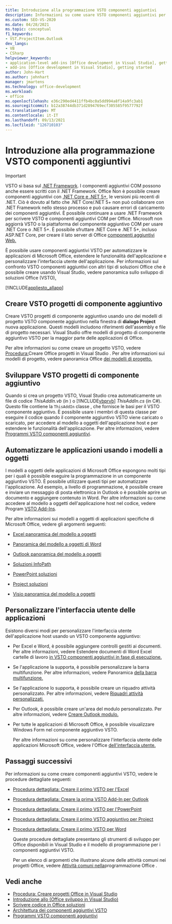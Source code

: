 ```yaml
---
title: Introduzione alla programmazione VSTO componenti aggiuntivi
description: Informazioni su come usare VSTO componenti aggiuntivi per automatizzare le applicazioni Microsoft Office, estendere le funzionalità dell'applicazione e personalizzare l'interfaccia utente dell'applicazione.
ms.custom: SEO-VS-2020
ms.date: 04/28/2021
ms.topic: conceptual
f1_keywords:
- VST.ProjectItem.Outlook
dev_langs:
- VB
- CSharp
helpviewer_keywords:
- application-level add-ins [Office development in Visual Studio], getting started
- add-ins [Office development in Visual Studio], getting started
author: John-Hart
ms.author: johnhart
manager: jmartens
ms.technology: office-development
ms.workload:
- office
ms.openlocfilehash: e36c290ed4411ffb4bc0a5dd994a8f14a9fc3ab1
ms.sourcegitcommit: b12a38744db371d2894769ecf305585f9577792f
ms.translationtype: MT
ms.contentlocale: it-IT
ms.lasthandoff: 09/13/2021
ms.locfileid: "126710103"
---
```

# <a name="get-started-programming-vsto-add-ins"></a>Introduzione alla programmazione VSTO componenti aggiuntivi
> [!IMPORTANT]
> VSTO si basa sul [.NET Framework](/dotnet/framework/get-started/overview). I componenti aggiuntivi COM possono anche essere scritti con il .NET Framework. Office Non è possibile creare componenti aggiuntivi con [.NET Core e .NET 5+](/dotnet/core/dotnet-five), le versioni più recenti di .NET. Ciò è dovuto al fatto che .NET Core/.NET 5+ non può collaborare con .NET Framework nello stesso processo e può causare errori di caricamento dei componenti aggiuntivi. È possibile continuare a usare .NET Framework per scrivere VSTO e componenti aggiuntivi COM per Office. Microsoft non aggiorrà VSTO o la piattaforma del componente aggiuntivo COM per usare .NET Core o .NET 5+. È possibile sfruttare .NET Core e .NET 5+, incluso ASP.NET Core, per creare il lato server di Office [componenti aggiuntivi Web.](/office/dev/add-ins/overview/office-add-ins)

  È possibile usare componenti aggiuntivi VSTO per automatizzare le applicazioni di Microsoft Office, estendere le funzionalità dell'applicazione e personalizzare l'interfaccia utente dell'applicazione. Per informazioni sul confronto VSTO componenti aggiuntivi con altri tipi di soluzioni Office che è possibile creare usando Visual Studio, vedere panoramica sullo sviluppo di soluzioni Office &#40;VSTO&#41;[. ](../vsto/office-solutions-development-overview-vsto.md)

 [!INCLUDE[appliesto_allapp](../vsto/includes/appliesto-allapp-md.md)]

## <a name="create-vsto-add-in-projects"></a>Creare VSTO progetti di componente aggiuntivo
 Creare VSTO progetti di componente aggiuntivo usando uno dei modelli di progetto VSTO componente aggiuntivo nella finestra di **dialogo Project** nuova applicazione. Questi modelli includono riferimenti dell'assembly e file di progetto necessari. Visual Studio offre modelli di progetto di componente aggiuntivo VSTO per la maggior parte delle applicazioni di Office.

 Per altre informazioni su come creare un progetto VSTO, vedere [Procedura:](../vsto/how-to-create-office-projects-in-visual-studio.md)Creare Office progetti in Visual Studio . Per altre informazioni sui modelli di progetto, vedere panoramica Office [dei modelli di progetto.](../vsto/office-project-templates-overview.md)

## <a name="develop-vsto-add-in-projects"></a>Sviluppare VSTO progetti di componente aggiuntivo
 Quando si crea un progetto VSTO, Visual Studio crea automaticamente un file di codice *ThisAddIn.vb* (in ) o [!INCLUDE[vbprvb](../sharepoint/includes/vbprvb-md.md)] *ThisAddIn.cs* (in C#). Questo file contiene la `ThisAddIn` classe , che fornisce le basi per il VSTO componente aggiuntivo. È possibile usare i membri di questa classe per eseguire il codice quando il componente aggiuntivo VSTO viene caricato o scaricato, per accedere al modello a oggetti dell'applicazione host e per estendere le funzionalità dell'applicazione. Per altre informazioni, vedere [Programmi VSTO componenti aggiuntivi](../vsto/programming-vsto-add-ins.md).

## <a name="automate-applications-by-using-the-object-models"></a>Automatizzare le applicazioni usando i modelli a oggetti
 I modelli a oggetti delle applicazioni di Microsoft Office espongono molti tipi per i quali è possibile eseguire la programmazione in un componente aggiuntivo VSTO. È possibile utilizzare questi tipi per automatizzare l'applicazione. Ad esempio, a livello di programmazione, è possibile creare e inviare un messaggio di posta elettronica in Outlook o è possibile aprire un documento e aggiungere contenuto in Word. Per altre informazioni su come accedere al modello a oggetti dell'applicazione host nel codice, vedere Program [VSTO Add-Ins](../vsto/programming-vsto-add-ins.md).

 Per altre informazioni sui modelli a oggetti di applicazioni specifiche di Microsoft Office, vedere gli argomenti seguenti:

- [Excel panoramica del modello a oggetti](../vsto/excel-object-model-overview.md)

- [Panoramica del modello a oggetti di Word](../vsto/word-object-model-overview.md)

- [Outlook panoramica del modello a oggetti](../vsto/outlook-object-model-overview.md)

- [Soluzioni InfoPath](../vsto/infopath-solutions.md)

- [PowerPoint soluzioni](../vsto/powerpoint-solutions.md)

- [Project soluzioni](../vsto/project-solutions.md)

- [Visio panoramica del modello a oggetti](../vsto/visio-object-model-overview.md)

## <a name="customize-the-user-interface-of-applications"></a>Personalizzare l'interfaccia utente delle applicazioni
 Esistono diversi modi per personalizzare l'interfaccia utente dell'applicazione host usando un VSTO componente aggiuntivo:

- Per Excel e Word, è possibile aggiungere controlli gestiti ai documenti. Per altre informazioni, vedere Estendere documenti di Word Excel cartelle di lavoro [in VSTO componenti aggiuntivi in fase di esecuzione.](../vsto/extending-word-documents-and-excel-workbooks-in-vsto-add-ins-at-run-time.md)

- Se l'applicazione la supporta, è possibile personalizzare la barra multifunzione. Per altre informazioni, vedere Panoramica [della barra multifunzione.](../vsto/ribbon-overview.md)

- Se l'applicazione lo supporta, è possibile creare un riquadro attività personalizzato. Per altre informazioni, vedere [Riquadri attività personalizzati.](../vsto/custom-task-panes.md)

- Per Outlook, è possibile creare un'area del modulo personalizzato. Per altre informazioni, vedere [Creare Outlook modulo.](../vsto/creating-outlook-form-regions.md)

- Per tutte le applicazioni di Microsoft Office, è possibile visualizzare Windows Form nel componente aggiuntivo VSTO.

  Per altre informazioni su come personalizzare l'interfaccia utente delle applicazioni Microsoft Office, vedere l'Office [dell'interfaccia utente.](../vsto/office-ui-customization.md)

## <a name="next-steps"></a>Passaggi successivi
 Per informazioni su come creare componenti aggiuntivi VSTO, vedere le procedure dettagliate seguenti:

- [Procedura dettagliata: Creare il primo VSTO per l'Excel](../vsto/walkthrough-creating-your-first-vsto-add-in-for-excel.md)

- [Procedura dettagliata: Creare la prima VSTO Add-In per Outlook](../vsto/walkthrough-creating-your-first-vsto-add-in-for-outlook.md)

- [Procedura dettagliata: Creare il primo VSTO per l'PowerPoint](../vsto/walkthrough-creating-your-first-vsto-add-in-for-powerpoint.md)

- [Procedura dettagliata: Creare il primo VSTO aggiuntivo per Project](../vsto/walkthrough-creating-your-first-vsto-add-in-for-project.md)

- [Procedura dettagliata: Creare il primo VSTO per Word](../vsto/walkthrough-creating-your-first-vsto-add-in-for-word.md)

  Queste procedure dettagliate presentano gli strumenti di sviluppo per Office disponibili in Visual Studio e il modello di programmazione per i componenti aggiuntivi VSTO.

  Per un elenco di argomenti che illustrano alcune delle attività comuni nei progetti Office, vedere [Attività comuni nella](../vsto/common-tasks-in-office-programming.md)programmazione Office .

## <a name="see-also"></a>Vedi anche
- [Procedura: Creare progetti Office in Visual Studio](../vsto/how-to-create-office-projects-in-visual-studio.md)
- [Introduzione allo &#40;Office sviluppo in Visual Studio&#41;](../vsto/getting-started-office-development-in-visual-studio.md)
- [Scrivere codice in Office soluzioni](../vsto/writing-code-in-office-solutions.md)
- [Architettura dei componenti aggiuntivi VSTO](../vsto/architecture-of-vsto-add-ins.md)
- [Programmi VSTO componenti aggiuntivi](../vsto/programming-vsto-add-ins.md)
